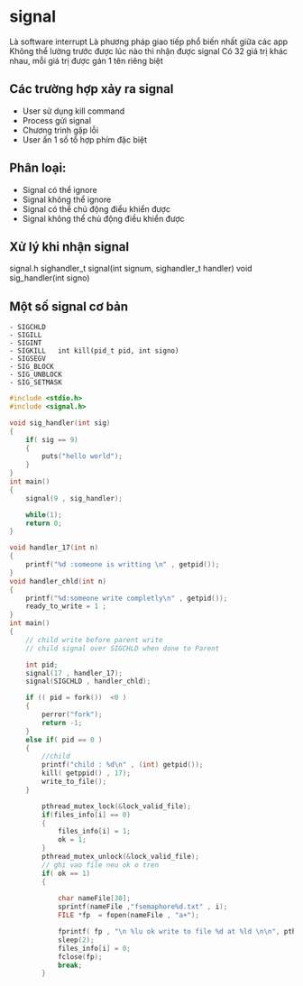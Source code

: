 # signal

Là software interrupt
Là phương pháp giao tiếp phổ biến nhất giữa các app
Không thể lường trước được lúc nào thì nhận được signal
Có 32 giá trị khác nhau, mỗi giá trị được gán 1 tên riêng biệt

## Các trường hợp xảy ra signal

- User sử dụng kill command
- Process gửi signal
- Chương trình gặp lỗi
- User ấn 1 số tổ hợp phím đặc biệt

## Phân loại:
- Signal có thể ignore
- Signal không thể ignore
- Signal có thể chủ động điểu khiển được
- Signal không thể chủ động điều khiển được

## Xử lý khi nhận signal
signal.h
sighandler_t signal(int signum, sighandler_t handler)
void sig_handler(int signo)


## Một số signal cơ bản
    - SIGCHLD
    - SIGILL
    - SIGINT
    - SIGKILL   int kill(pid_t pid, int signo)
    - SIGSEGV
    - SIG_BLOCK
    - SIG_UNBLOCK
    - SIG_SETMASK


```C
#include <stdio.h>
#include <signal.h>

void sig_handler(int sig)
{
	if( sig == 9)
	{
		puts("hello world");
	}
}
int main()
{
	signal(9 , sig_handler);

	while(1);
	return 0;
}

```
```C
void handler_17(int n)
{
	printf("%d :someone is writting \n" , getpid());
}
void handler_chld(int n)
{
	printf("%d:someone write completly\n" , getpid());
	ready_to_write = 1 ; 
}
int main()
{
	// child write before parent write 
	// child signal over SIGCHLD when done to Parent 

	int pid;
	signal(17 , handler_17);
	signal(SIGCHLD , handler_chld);

	if (( pid = fork())  <0 )
	{
		perror("fork");
		return -1;
	}
	else if( pid == 0 )
	{
		//child
		printf("child : %d\n" , (int) getpid());
		kill( getppid() , 17);
		write_to_file();
	}
```


```C
		pthread_mutex_lock(&lock_valid_file);
		if(files_info[i] == 0)
		{
			files_info[i] = 1;
			ok = 1;
		}
		pthread_mutex_unlock(&lock_valid_file);
		// ghi vao file neu ok o tren 
		if( ok == 1)
		{
			
			char nameFile[30];
			sprintf(nameFile ,"fsemaphore%d.txt" , i);
			FILE *fp  = fopen(nameFile , "a+");

			fprintf( fp , "\n %lu ok write to file %d at %ld \n\n", pthread_self(), i, clock());
			sleep(2);
			files_info[i] = 0;
			fclose(fp);
			break;
		}
```
